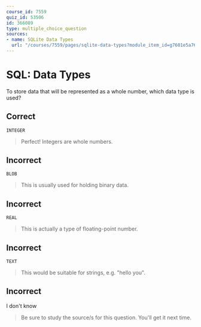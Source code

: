 ```yaml
---
course_id: 7559
quiz_id: 53506
id: 366089
type: multiple_choice_question
sources:
- name: SQLite Data Types
  url: "/courses/7559/pages/sqlite-data-types?module_item_id=g7601e5a762f51b8dff8e25df38f1281b"
---
```


# SQL: Data Types

To store data that will be represented as a whole number, which data type is
used?

## Correct

`INTEGER`

> Perfect! Integers are whole numbers.

## Incorrect

`BLOB`

> This is usually used for holding binary data.

## Incorrect

`REAL`

> This is actually a type of floating-point number.

## Incorrect

`TEXT`

> This would be suitable for strings, e.g. "hello you".

## Incorrect

I don't know

> Be sure to study the source/s for this question. You'll get it next time.
